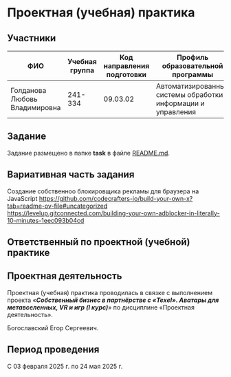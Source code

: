 

    

# Проектная (учебная) практика

## Участники

| ФИО | Учебная группа | Код направления подготовки | Профиль образовательной программы |
|-|-|-|-|
| Голданова Любовь Владимировна |241-334|09.03.02|Автоматизированные системы обработки информации и управления|

## Задание

Задание размещено в папке **task** в файле [README.md](task/README.md).

## Вариативная часть задания

Создание собственноо блокировщика рекламы для браузера на JavaScript
<https://github.com/codecrafters-io/build-your-own-x?tab=readme-ov-file#uncategorized>
<https://levelup.gitconnected.com/building-your-own-adblocker-in-literally-10-minutes-1eec093b04cd>

## Ответственный по проектной (учебной) практике



## Проектная деятельность

Проектная (учебная) практика проводилась в связке с выполнением проекта «***Собственный бизнес в партнёрстве с «Texel». Аватары для метавселенных, VR и игр (I курс)***» по дисциплине «Проектная деятельность».

Богославский Егор Сергеевич.

## Период проведения

С 03 февраля 2025 г. по 24 мая 2025 г.
